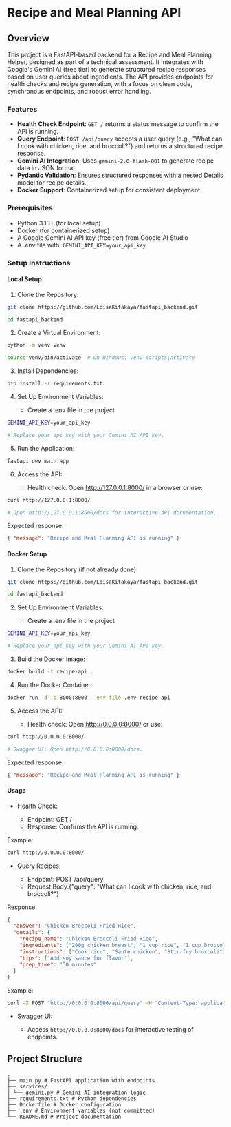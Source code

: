 # Recipe and Meal Planning API

## Overview

This project is a FastAPI-based backend for a Recipe and Meal Planning Helper, designed as part of a technical assessment. It integrates with Google's Gemini AI (free tier) to generate structured recipe responses based on user queries about ingredients. The API provides endpoints for health checks and recipe generation, with a focus on clean code, synchronous endpoints, and robust error handling.

### Features

- **Health Check Endpoint**: `GET /` returns a status message to confirm the API is running.
- **Query Endpoint**: `POST /api/query` accepts a user query (e.g., "What can I cook with chicken, rice, and broccoli?") and returns a structured recipe response.
- **Gemini AI Integration**: Uses `gemini-2.0-flash-001` to generate recipe data in JSON format.
- **Pydantic Validation**: Ensures structured responses with a nested Details model for recipe details.
- **Docker Support**: Containerized setup for consistent deployment.

### Prerequisites

- Python 3.13+ (for local setup)
- Docker (for containerized setup)
- A Google Gemini AI API key (free tier) from Google AI Studio
- A .env file with: `GEMINI_API_KEY=your_api_key`

### Setup Instructions

#### Local Setup

1. Clone the Repository:

```bash
git clone https://github.com/LoisaKitakaya/fastapi_backend.git

cd fastapi_backend
```

2. Create a Virtual Environment:

```bash
python -m venv venv

source venv/bin/activate  # On Windows: venv\Scripts\activate
```

3. Install Dependencies:

```bash
pip install -r requirements.txt
```

4. Set Up Environment Variables:

   - Create a .env file in the project

```bash
GEMINI_API_KEY=your_api_key

# Replace your_api_key with your Gemini AI API key.
```

5. Run the Application:

```bash
fastapi dev main:app
```

6. Access the API:

   - Health check: Open http://127.0.0.1:8000/ in a browser or use:

```bash
curl http://127.0.0.1:8000/

# Open http://127.0.0.1:8000/docs for interactive API documentation.
```

Expected response:

```json
{ "message": "Recipe and Meal Planning API is running" }
```

#### Docker Setup

1. Clone the Repository (if not already done):

```bash
git clone https://github.com/LoisaKitakaya/fastapi_backend.git

cd fastapi_backend
```

2. Set Up Environment Variables:

   - Create a .env file in the project

```bash
GEMINI_API_KEY=your_api_key

# Replace your_api_key with your Gemini AI API key.
```

3. Build the Docker Image:

```bash
docker build -t recipe-api .
```

4. Run the Docker Container:

```bash
docker run -d -p 8000:8000 --env-file .env recipe-api
```

5. Access the API:

   - Health check: Open http://0.0.0.0:8000/ or use:

```bash
curl http://0.0.0.0:8000/

# Swagger UI: Open http://0.0.0.0:8000/docs.
```

Expected response:

```json
{ "message": "Recipe and Meal Planning API is running" }
```

#### Usage

- Health Check:

  - Endpoint: GET /
  - Response: Confirms the API is running.

Example:

```bash
curl http://0.0.0.0:8000/
```

- Query Recipes:

  - Endpoint: POST /api/query
  - Request Body:{"query": "What can I cook with chicken, rice, and broccoli?"}

Response:

```json
{
  "answer": "Chicken Broccoli Fried Rice",
  "details": {
    "recipe_name": "Chicken Broccoli Fried Rice",
    "ingredients": ["200g chicken breast", "1 cup rice", "1 cup broccoli"],
    "instructions": ["Cook rice", "Sauté chicken", "Stir-fry broccoli"],
    "tips": ["Add soy sauce for flavor"],
    "prep_time": "30 minutes"
  }
}
```

Example:

```bash
curl -X POST "http://0.0.0.0:8000/api/query" -H "Content-Type: application/json" -d '{"query": "What can I cook with chicken, rice, and broccoli?"}'
```

- Swagger UI:

  - Access `http://0.0.0.0:8000/docs` for interactive testing of endpoints.

## Project Structure

```plain
.
├── main.py # FastAPI application with endpoints
├── services/
│ └── gemini.py # Gemini AI integration logic
├── requirements.txt # Python dependencies
├── Dockerfile # Docker configuration
├── .env # Environment variables (not committed)
└── README.md # Project documentation
```
